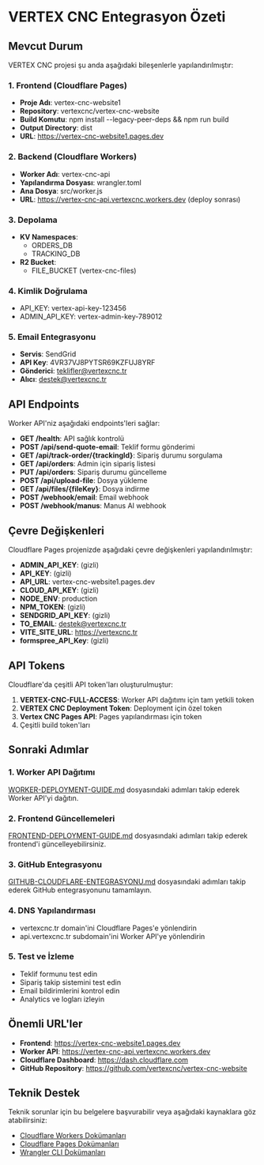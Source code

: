 # VERTEX CNC Entegrasyon Özeti

## Mevcut Durum

VERTEX CNC projesi şu anda aşağıdaki bileşenlerle yapılandırılmıştır:

### 1. Frontend (Cloudflare Pages)
- **Proje Adı**: vertex-cnc-website1
- **Repository**: vertexcnc/vertex-cnc-website
- **Build Komutu**: npm install --legacy-peer-deps && npm run build
- **Output Directory**: dist
- **URL**: https://vertex-cnc-website1.pages.dev

### 2. Backend (Cloudflare Workers)
- **Worker Adı**: vertex-cnc-api
- **Yapılandırma Dosyası**: wrangler.toml
- **Ana Dosya**: src/worker.js
- **URL**: https://vertex-cnc-api.vertexcnc.workers.dev (deploy sonrası)

### 3. Depolama
- **KV Namespaces**:
  - ORDERS_DB
  - TRACKING_DB
- **R2 Bucket**:
  - FILE_BUCKET (vertex-cnc-files)

### 4. Kimlik Doğrulama
- API_KEY: vertex-api-key-123456
- ADMIN_API_KEY: vertex-admin-key-789012

### 5. Email Entegrasyonu
- **Servis**: SendGrid
- **API Key**: 4VR37VJ8PYTSR69KZFUJ8YRF
- **Gönderici**: teklifler@vertexcnc.tr
- **Alıcı**: destek@vertexcnc.tr

## API Endpoints

Worker API'niz aşağıdaki endpoints'leri sağlar:

- **GET /health**: API sağlık kontrolü
- **POST /api/send-quote-email**: Teklif formu gönderimi
- **GET /api/track-order/{trackingId}**: Sipariş durumu sorgulama
- **GET /api/orders**: Admin için sipariş listesi
- **PUT /api/orders**: Sipariş durumu güncelleme
- **POST /api/upload-file**: Dosya yükleme
- **GET /api/files/{fileKey}**: Dosya indirme
- **POST /webhook/email**: Email webhook
- **POST /webhook/manus**: Manus AI webhook

## Çevre Değişkenleri

Cloudflare Pages projenizde aşağıdaki çevre değişkenleri yapılandırılmıştır:

- **ADMIN_API_KEY**: (gizli)
- **API_KEY**: (gizli)
- **API_URL**: vertex-cnc-website1.pages.dev
- **CLOUD_API_KEY**: (gizli)
- **NODE_ENV**: production
- **NPM_TOKEN**: (gizli)
- **SENDGRID_API_KEY**: (gizli)
- **TO_EMAIL**: destek@vertexcnc.tr
- **VITE_SITE_URL**: https://vertexcnc.tr
- **formspree_API_Key**: (gizli)

## API Tokens

Cloudflare'da çeşitli API token'ları oluşturulmuştur:

1. **VERTEX-CNC-FULL-ACCESS**: Worker API dağıtımı için tam yetkili token
2. **VERTEX CNC Deployment Token**: Deployment için özel token
3. **Vertex CNC Pages API**: Pages yapılandırması için token
4. Çeşitli build token'ları

## Sonraki Adımlar

### 1. Worker API Dağıtımı
[WORKER-DEPLOYMENT-GUIDE.md](./WORKER-DEPLOYMENT-GUIDE.md) dosyasındaki adımları takip ederek Worker API'yi dağıtın.

### 2. Frontend Güncellemeleri
[FRONTEND-DEPLOYMENT-GUIDE.md](./FRONTEND-DEPLOYMENT-GUIDE.md) dosyasındaki adımları takip ederek frontend'i güncelleyebilirsiniz.

### 3. GitHub Entegrasyonu
[GITHUB-CLOUDFLARE-ENTEGRASYONU.md](./GITHUB-CLOUDFLARE-ENTEGRASYONU.md) dosyasındaki adımları takip ederek GitHub entegrasyonunu tamamlayın.

### 4. DNS Yapılandırması
- vertexcnc.tr domain'ini Cloudflare Pages'e yönlendirin
- api.vertexcnc.tr subdomain'ini Worker API'ye yönlendirin

### 5. Test ve İzleme
- Teklif formunu test edin
- Sipariş takip sistemini test edin
- Email bildirimlerini kontrol edin
- Analytics ve logları izleyin

## Önemli URL'ler

- **Frontend**: https://vertex-cnc-website1.pages.dev
- **Worker API**: https://vertex-cnc-api.vertexcnc.workers.dev
- **Cloudflare Dashboard**: https://dash.cloudflare.com
- **GitHub Repository**: https://github.com/vertexcnc/vertex-cnc-website

## Teknik Destek

Teknik sorunlar için bu belgelere başvurabilir veya aşağıdaki kaynaklara göz atabilirsiniz:

- [Cloudflare Workers Dokümanları](https://developers.cloudflare.com/workers/)
- [Cloudflare Pages Dokümanları](https://developers.cloudflare.com/pages/)
- [Wrangler CLI Dokümanları](https://developers.cloudflare.com/workers/wrangler/)
